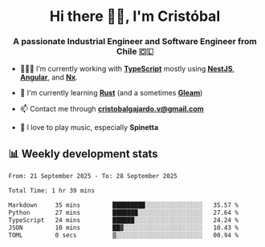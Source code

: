 <h1 align="center">Hi there ✌🏻, I'm Cristóbal</h1>
<h3 align="center">A passionate Industrial Engineer and Software Engineer from Chile 🇨🇱</h3>

- 🧑🏻‍💻 I’m currently working with **[TypeScript](https://www.typescriptlang.org)** mostly using **[NestJS](https://nestjs.com)**, **[Angular](https://angular.io)**, and **[Nx](https://nx.dev)**.

- 🌱 I'm currently learning **[Rust](https://www.rust-lang.org)** (and a sometimes **[Gleam](https://gleam.run/)**)

- 📫 Contact me through **cristobalgajardo.v@gmail.com**

- 🎸 I love to play music, especially **Spinetta**

## 📊 Weekly development stats

<!--START_SECTION:waka-->

```txt
From: 21 September 2025 - To: 28 September 2025

Total Time: 1 hr 39 mins

Markdown     35 mins         █████████░░░░░░░░░░░░░░░░   35.57 %
Python       27 mins         ███████░░░░░░░░░░░░░░░░░░   27.64 %
TypeScript   24 mins         ██████░░░░░░░░░░░░░░░░░░░   24.24 %
JSON         10 mins         ██▓░░░░░░░░░░░░░░░░░░░░░░   10.43 %
TOML         0 secs          ▒░░░░░░░░░░░░░░░░░░░░░░░░   00.94 %
```

<!--END_SECTION:waka-->
